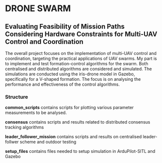 
# DRONE SWARM
## Evaluating Feasibility of Mission Paths Considering Hardware Constraints for Multi-UAV Control and Coordination

The overall project focuses on the implementation of multi-UAV control and coordination, targeting the
practical applications of UAV swarms. My part is to implement and test formation-control algorithms for the swarm. Both centralised and distributed algorithms are considered and simulated. The simulations are conducted using the iris-drone model in Gazebo,
specifically for a V-shaped formation. The focus is on analysing the performance and effectiveness of the
control algorithms.



### Structure

**common_scripts** contains scripts for plotting various parameter measurements to be analysed.

**consensus** contains scripts and results related to distributed consensus tracking algorithms

**leader_follower_mission** contains scripts and results on centralised leader-follwer scheme and outdoor testing

**setup_files** contains files needed to setup simulation in ArduPilot-SITL and Gazebo



